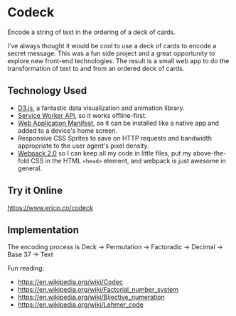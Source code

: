 # Codeck
Encode a string of text in the ordering of a deck of cards.

I've always thought it would be cool to use a deck of cards to encode a secret
message. This was a fun side project and a great opportunity to explore new
front-end technologies. The result is a small web app to do the 
transformation of text to and from an ordered deck of cards.

## Technology Used

* [D3.js](https://d3js.org), a fantastic data visualization and animation library.
* [Service Worker API](https://developer.mozilla.org/en-US/docs/Web/API/Service_Worker_API),
  so it works offline-first.
* [Web Application Manifest](https://developers.google.com/web/fundamentals/engage-and-retain/web-app-manifest),
  so it can be installed like a native app and added to a device's home screen.
* Responsive CSS Sprites to save on HTTP requests and bandwidth appropriate to the
  user agent's pixel density.
* [Webpack 2.0](https://webpack.js.org) so I can keep all my code in little files,
  put my above-the-fold CSS in the HTML `<head>` element, and webpack is just
  awesome in general.

## Try it Online

https://www.ericp.co/codeck

## Implementation

The encoding process is
Deck -> Permutation -> Factoradic -> Decimal -> Base 37 -> Text

Fun reading:

* https://en.wikipedia.org/wiki/Codec
* https://en.wikipedia.org/wiki/Factorial_number_system
* https://en.wikipedia.org/wiki/Bijective_numeration
* https://en.wikipedia.org/wiki/Lehmer_code
